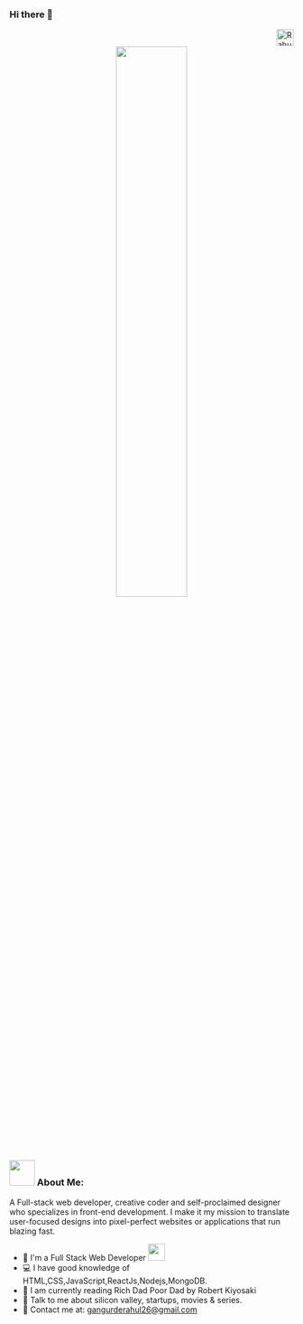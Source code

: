 ### Hi there 👋 
  <a href="https://www.linkedin.com/in/rahul-gangurde-659a44169" target="blank"><img align="right" src="https://cdn.jsdelivr.net/npm/simple-icons@3.0.1/icons/linkedin.svg" alt="Rahul Gangurde" height="30" width="30" /></a>&nbsp;

<p align="center">
      <img src="https://miro.medium.com/max/680/0*7Q3yvSIv_t0ioJ-Z.gif" margin="auto" width="50%" />
</p>

### <img src="https://github.com/TheDudeThatCode/TheDudeThatCode/blob/master/Assets/Developer.gif" width="45px"> About Me:
A Full-stack web developer, creative coder and self-proclaimed designer who specializes in front-end development. I make it my mission to translate user-focused designs into pixel-perfect websites or applications that run blazing fast.
- 🏦 I'm a Full Stack Web Developer
      <img src="https://media.giphy.com/media/WUlplcMpOCEmTGBtBW/giphy.gif" width="30">
- 💻 I have good knowledge of HTML,CSS,JavaScript,ReactJs,Nodejs,MongoDB.
- 📖 I am currently reading Rich Dad Poor Dad by Robert Kiyosaki
- 💬 Talk to me about silicon valley, startups, movies & series.
- 📧 Contact me at: [gangurderahul26@gmail.com](mailto:gangurderahul26@gmail.com)
